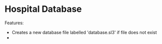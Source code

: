 # Hospital Database
Features:
- Creates a new database file labelled 'database.sl3' if file does not exist
- 
